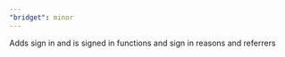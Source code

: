 ```yaml
---
"bridget": minor
---
```


Adds sign in and is signed in functions and sign in reasons and referrers
